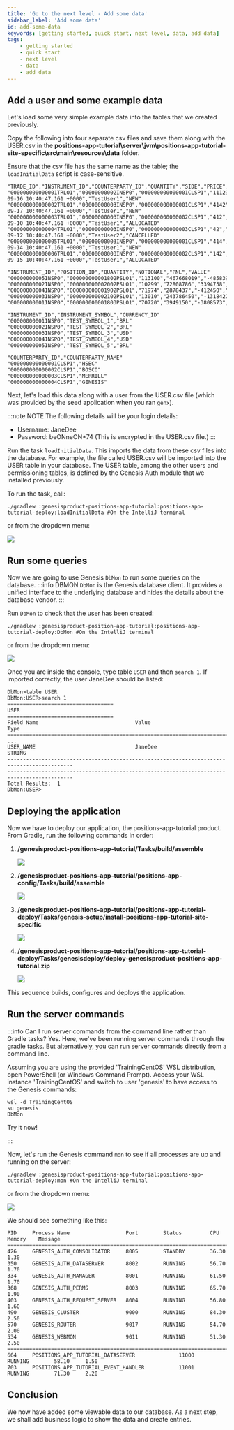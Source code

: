```yaml
---
title: 'Go to the next level - Add some data'
sidebar_label: 'Add some data'
id: add-some-data
keywords: [getting started, quick start, next level, data, add data]
tags:
    - getting started
    - quick start
    - next level
    - data
    - add data
---
```


## Add a user and some example data
Let's load some very simple example data into the tables that we created previously. 

Copy the following into four separate csv files and save them along with the USER.csv in the **positions-app-tutorial\server\jvm\positions-app-tutorial-site-specific\src\main\resources\data** folder. 

Ensure that the csv file has the same name as the table; the `loadInitialData` script is case-sensitive.

```text title="TRADE.csv"
"TRADE_ID","INSTRUMENT_ID","COUNTERPARTY_ID","QUANTITY","SIDE","PRICE","TRADE_DATETIME","ENTERED_BY","TRADE_STATUS"
"000000000000001TRLO1","00000000002INSP0","000000000000001CLSP1","11129","BUY","643.927","2022-09-16 10:40:47.161 +0000","TestUser1","NEW"
"000000000000002TRLO1","00000000003INSP0","000000000000001CLSP1","4142","SELL","577.515","2022-09-17 10:40:47.161 +0000","TestUser1","NEW"
"000000000000003TRLO1","00000000003INSP0","000000000000002CLSP1","412","BUY","577.515","2022-09-10 10:40:47.161 +0000","TestUser1","ALLOCATED"
"000000000000004TRLO1","00000000003INSP0","000000000000003CLSP1","42","SELL","577.515","2022-09-12 10:40:47.161 +0000","TestUser2","CANCELLED"
"000000000000005TRLO1","00000000003INSP0","000000000000001CLSP1","414","BUY","577.515","2022-09-14 10:40:47.161 +0000","TestUser1","NEW"
"000000000000006TRLO1","00000000003INSP0","000000000000002CLSP1","142","SELL","577.515","2022-09-15 10:40:47.161 +0000","TestUser1","ALLOCATED"
```

```text title="POSITION.csv"
"INSTRUMENT_ID","POSITION_ID","QUANTITY","NOTIONAL","PNL","VALUE"
"00000000005INSP0","000000000001802PSLO1","113100","467668019","-4858393092","7324500"
"00000000002INSP0","000000000002002PSLO1","10299","72808786","3394758","7512307"
"00000000004INSP0","000000000001902PSLO1","71974","2878437","-412450","24224859"
"00000000003INSP0","000000000002102PSLO1","13010","243786450","-13184224","112133190"
"00000000001INSP0","000000000001803PSLO1","70720","3949150","-3808573","353600"
```
```text title="INSTRUMENT.csv"
"INSTRUMENT_ID","INSTRUMENT_SYMBOL","CURRENCY_ID"
"00000000001INSP0","TEST_SYMBOL_1","BRL"
"00000000002INSP0","TEST_SYMBOL_2","BRL"
"00000000003INSP0","TEST_SYMBOL_3","USD"
"00000000004INSP0","TEST_SYMBOL_4","USD"
"00000000005INSP0","TEST_SYMBOL_5","BRL"
```
```text title="COUNTERPARTY.csv"
"COUNTERPARTY_ID","COUNTERPARTY_NAME"
"000000000000001CLSP1","HSBC"
"000000000000002CLSP1","BOSCO"
"000000000000003CLSP1","MERRILL"
"000000000000004CLSP1","GENESIS"
```
Next, let's load this data along with a user from the USER.csv file (which was provided by the seed application when you ran `genx`).

:::note NOTE
The following details will be your login details:
-	Username: JaneDee
-	Password: beONneON*74 (This is encrypted in the USER.csv file.)
:::

Run the task `loadInitialData`. This imports the data from these csv files into the database. For example, the file called USER.csv will be imported into the USER table in your database. The USER table, among the other users and permissioning tables, is defined by the Genesis Auth module that we installed previously.

To run the task, call:
```shell
./gradlew :genesisproduct-positions-app-tutorial:positions-app-tutorial-deploy:loadInitialData #On the IntelliJ terminal
```

or from the dropdown menu:

![](/img/load-initial-data-positions.png)


## Run some queries

Now we are going to use Genesis `DbMon` to run some queries on the database.
:::info DBMON
`DbMon` is the Genesis database client. It provides a unified interface to the underlying database and hides the details about the database vendor.
:::

Run `DbMon` to check that the user has been created:

```
./gradlew :genesisproduct-position-app-tutorial:positions-app-tutorial-deploy:DbMon #On the IntelliJ terminal
```
or from the dropdown menu:

![](/img/using-dbmon-positions.png)

Once you are inside the console, type table `USER` and then `search 1`. If imported correctly, the user JaneDee should be listed:

```shell
DbMon>table USER
DbMon:USER>search 1
==================================
USER
==================================
Field Name                               Value                                    Type                
===========================================================================================
...
USER_NAME                                JaneDee                                  STRING              
-------------------------------------------------------------------------------------------
-------------------------------------------------------------------------------------------
Total Results:  1
DbMon:USER>
```



## Deploying the application

Now we have to deploy our application, the positions-app-tutorial product. From Gradle, run the following commands in order:

1. **/genesisproduct-positions-app-tutorial/Tasks/build/assemble**

    ![](/img/deploy-assemble-positions.png)

2. **/genesisproduct-positions-app-tutorial/positions-app-config/Tasks/build/assemble**

    ![](/img/deploy-config-assemble-positions.png)

3.  **/genesisproduct-positions-app-tutorial/positions-app-tutorial-deploy/Tasks/genesis-setup/install-positions-app-tutorial-site-specific**

    ![](/img/deploy-install-site-specific-positions.png)

4. **/genesisproduct-positions-app-tutorial/positions-app-tutorial-deploy/Tasks/genesisdeploy/deploy-genesisproduct-positions-app-tutorial.zip**

    ![](/img/deploy-positions.png)



This sequence builds, configures and deploys the application.


## Run the server commands
:::info Can I run server commands from the command line rather than Gradle tasks?
Yes. Here, we've been running server commands through the gradle tasks. But alternatively, you can run server commands directly from a command line. 

Assuming you are using the provided 'TrainingCentOS' WSL distribution, open PowerShell (or Windows Command Prompt). Access your WSL instance 'TrainingCentOS' and switch to user 'genesis' to have access to the Genesis commands:

```shell
wsl -d TrainingCentOS
su genesis
DbMon
```

Try it now!

:::

Now, let's run the Genesis command `mon` to see if all processes are up and running on the server:

```shell
./gradlew :genesisproduct-positions-app-tutorial:positions-app-tutorial-deploy:mon #On the IntelliJ terminal
```
or from the dropdown menu:

![](/img/using-mon-positions.png)

We should see something like this:

```shell
PID     Process Name                  Port        Status         CPU       Memory    Message
===============================================================================================
426     GENESIS_AUTH_CONSOLIDATOR     8005        STANDBY        36.30     1.30
350     GENESIS_AUTH_DATASERVER       8002        RUNNING        56.70     1.70
334     GENESIS_AUTH_MANAGER          8001        RUNNING        61.50     1.70
368     GENESIS_AUTH_PERMS            8003        RUNNING        65.70     1.90
403     GENESIS_AUTH_REQUEST_SERVER   8004        RUNNING        56.80     1.60
490     GENESIS_CLUSTER               9000        RUNNING        84.30     2.50
570     GENESIS_ROUTER                9017        RUNNING        54.70     2.00
534     GENESIS_WEBMON                9011        RUNNING        51.30     2.50
===============================================================================================
664     POSITIONS_APP_TUTORIAL_DATASERVER              11000       RUNNING        58.10     1.50
703     POSITIONS_APP_TUTORIAL_EVENT_HANDLER           11001       RUNNING        71.30     2.20
```

## Conclusion
We now have added some viewable data to our database. As a next step, we shall add business logic to show the data and create entries.
